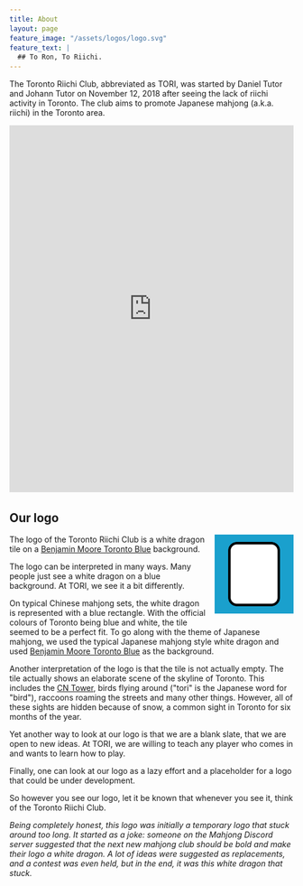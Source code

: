 ```yaml
---
title: About
layout: page
feature_image: "/assets/logos/logo.svg"
feature_text: |
  ## To Ron, To Riichi.
---
```


The Toronto Riichi Club, abbreviated as TORI, was started by Daniel Tutor and Johann Tutor on November 12, 2018 after seeing the lack of riichi activity in Toronto. The club aims to promote Japanese mahjong (a.k.a. riichi) in the Toronto area.

<iframe src='https://cdn.knightlab.com/libs/timeline3/latest/embed/index.html?source=19SUwT_YrSpLUGOO12rGH20xnvL4L-y0LrY4ICVTbwNA&font=Default&lang=en&initial_zoom=2&height=650' width='100%' height='650' webkitallowfullscreen mozallowfullscreen allowfullscreen frameborder='0'></iframe>

## Our logo

<a href="/assets/logos/logo.svg"><img src="/assets/logos/logo.svg" width="256" height="256" alt="TORI logo" style="float: right; width: 10em; height: 10em; padding: 0 0 1em 1em;" /></a>
The logo of the Toronto Riichi Club is a white dragon tile on a [Benjamin Moore Toronto Blue][Toronto Blue] background.

The logo can be interpreted in many ways. Many people just see a white dragon on a blue background. At TORI, we see it a bit differently.

On typical Chinese mahjong sets, the white dragon is represented with a blue rectangle. With the official colours of Toronto being blue and white, the tile seemed to be a perfect fit. To go along with the theme of Japanese mahjong, we used the typical Japanese mahjong style white dragon and used [Benjamin Moore Toronto Blue][Toronto Blue] as the background.

Another interpretation of the logo is that the tile is not actually empty. The tile actually shows an elaborate scene of the skyline of Toronto. This includes the [CN Tower][], birds flying around ("tori" is the Japanese word for "bird"), raccoons roaming the streets and many other things. However, all of these sights are hidden because of snow, a common sight in Toronto for six months of the year.

Yet another way to look at our logo is that we are a blank slate, that we are open to new ideas. At TORI, we are willing to teach any player who comes in and wants to learn how to play.

Finally, one can look at our logo as a lazy effort and a placeholder for a logo that could be under development.

So however you see our logo, let it be known that whenever you see it, think of the Toronto Riichi Club.

_Being completely honest, this logo was initially a temporary logo that stuck around too long. It started as a joke: someone on the Mahjong Discord server suggested that the next new mahjong club should be bold and make their logo a white dragon. A lot of ideas were suggested as replacements, and a contest was even held, but in the end, it was this white dragon that stuck._

[Toronto Blue]: https://www.benjaminmoore.com/en-ca/colour-overview/find-your-colour/colour/2060-40/toronto-blue
[CN Tower]: https://www.cntower.ca/
